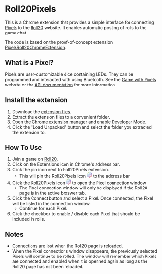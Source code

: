# Roll20Pixels

This is a Chrome extension that provides a simple interface for connecting [Pixels](https://gamewithpixels.com/) to the [Roll20](https://roll20.net/) website. It enables automatic posting of rolls to the game chat. 

The code is based on the proof-of-concept extension [PixelsRoll20ChromeExtension](https://github.com/Parashoot/PixelsRoll20ChromeExtension).

## What is a Pixel?

Pixels are user-customizable dice containing LEDs. They can be programmed and interacted with using Bluetooth. See the [Game with Pixels](https://gamewithpixels.com/) website or the [API documentation](https://github.com/GameWithPixels/.github/blob/main/doc/DevelopersGuide.md) for more information.

## Install the extension

1. Download the [extension files](https://github.com/mptsolutions/PixelsRoll20ChromeExtension/archive/refs/heads/main.zip).
2. Extract the extension files to a convenient folder.
3. Open the [Chrome extension manager](chrome://extensions/) and enable Developer Mode.
4. Click the "Load Unpacked" button and select the folder you extracted the extension to.

## How To Use

1. Join a game on [Roll20](https://roll20.net/).
2. Click on the Extensions icon in Chrome's address bar.
3. Click the pin icon next to Roll20Pixels extension.
   * This will pin the Roll20Pixels icon <img src="images/d20.png" width="16"/> to the address bar.
4. Click the Roll20Pixels icon <img src="images/d20.png" width="16"/> to open the Pixel connection window.
   * The Pixel connection window will only be displayed if the Roll20 page is in the active broswer tab.
5. Click the Connect button and select a Pixel. Once connected, the Pixel will be listed in the connection window.
   * Continue for each Pixel.
6. Click the checkbox to enable / disable each Pixel that should be included in rolls.

## Notes
   * Connections are lost when the Roll20 page is reloaded.
   * When the Pixel connections window disappears, the previously selected Pixels will continue to be rolled. The window will remember which Pixels are connected and enabled when it is openned again as long as the Roll20 page has not been reloaded.
